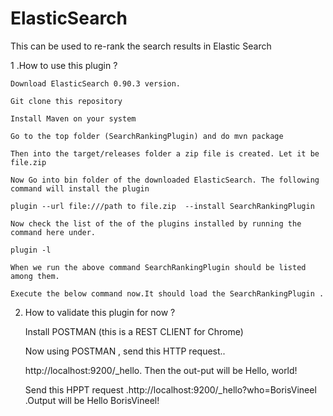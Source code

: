 ElasticSearch
=============

This can be used to re-rank the search results in Elastic Search


1 .How to use this plugin ? 

    Download ElasticSearch 0.90.3 version. 
    
    Git clone this repository
    
    Install Maven on your system 
    
    Go to the top folder (SearchRankingPlugin) and do mvn package
    
    Then into the target/releases folder a zip file is created. Let it be file.zip
    
    Now Go into bin folder of the downloaded ElasticSearch. The following command will install the plugin 
    
    plugin --url file:///path to file.zip  --install SearchRankingPlugin
    
    Now check the list of the of the plugins installed by running the command here under. 
    
    plugin -l 
    
    When we run the above command SearchRankingPlugin should be listed among them.
    
    Execute the below command now.It should load the SearchRankingPlugin .
    
2.  How to validate this plugin for now ? 

    Install POSTMAN (this is a REST CLIENT for Chrome)
    
    Now using POSTMAN , send this HTTP request.. 
    
    http://localhost:9200/_hello.  Then the out-put will be Hello, world!
    
    Send this HPPT request .http://localhost:9200/_hello?who=BorisVineel .Output will be Hello BorisVineel! 
    



     
    
    
    
